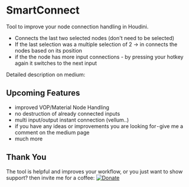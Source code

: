 # SmartConnect
 
Tool to improve your node connection handling in Houdini.

* Connects the last two selected nodes (don't need to be selected)
* If the last selection was a multiple selection of 2 -> in connects the nodes based on its position
* if the the node has more input connections - by pressing your hotkey again it switches to the next input

Detailed description on medium:


## Upcoming Features

* improved VOP/Material Node Handling
* no destruction of already connected inputs
* multi input/output instant connection (vellum..)
* if you have any ideas or improvements you are looking for - give me a comment on the medium page
* much more

## Thank You
The tool is helpful and improves your workflow, or you just want to show support? then invite me for a coffee:
[![Donate](https://img.shields.io/badge/Donate-PayPal-green.svg)](https://www.paypal.com/cgi-bin/webscr?cmd=_s-xclick&hosted_button_id=BVTD4TBAZND2J&source=url)

